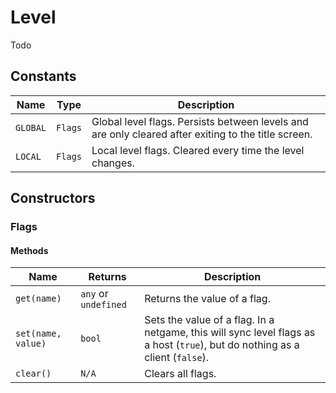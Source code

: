 # Level

Todo

## Constants

| Name | Type | Description |
| ---- | ---- | ----------- |
| `GLOBAL` | `Flags` | Global level flags. Persists between levels and are only cleared after exiting to the title screen. |
| `LOCAL` | `Flags` | Local level flags. Cleared every time the level changes. |

## Constructors

### Flags

#### Methods

| Name | Returns | Description |
| ---- | ------- | ----------- |
| `get(name)` | `any` or `undefined` | Returns the value of a flag. |
| `set(name, value)` | `bool` | Sets the value of a flag. In a netgame, this will sync level flags as a host (`true`), but do nothing as a client (`false`). |
| `clear()` | `N/A` | Clears all flags. |